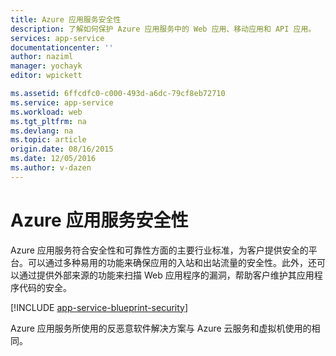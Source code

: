 ```yaml
---
title: Azure 应用服务安全性
description: 了解如何保护 Azure 应用服务中的 Web 应用、移动应用和 API 应用。
services: app-service
documentationcenter: ''
author: naziml
manager: yochayk
editor: wpickett

ms.assetid: 6ffcdfc0-c000-493d-a6dc-79cf8eb72710
ms.service: app-service
ms.workload: web
ms.tgt_pltfrm: na
ms.devlang: na
ms.topic: article
origin.date: 08/16/2015
ms.date: 12/05/2016
ms.author: v-dazen
---
```


# Azure 应用服务安全性
Azure 应用服务符合安全性和可靠性方面的主要行业标准，为客户提供安全的平台。可以通过多种易用的功能来确保应用的入站和出站流量的安全性。此外，还可以通过提供外部来源的功能来扫描 Web 应用程序的漏洞，帮助客户维护其应用程序代码的安全。

[!INCLUDE [app-service-blueprint-security](../../includes/app-service-blueprint-security.md)]

Azure 应用服务所使用的反恶意软件解决方案与 Azure 云服务和虚拟机使用的相同。

<!---HONumber=Mooncake_1128_2016-->